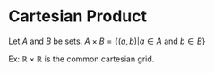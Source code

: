 # Cartesian Product

Let $A$ and $B$ be sets. $A \times B = \{(a,b) | a \in A \text{ and } b \in B\}$   

Ex: $\mathbb{R} \times \mathbb{R}$  is the common cartesian grid.
